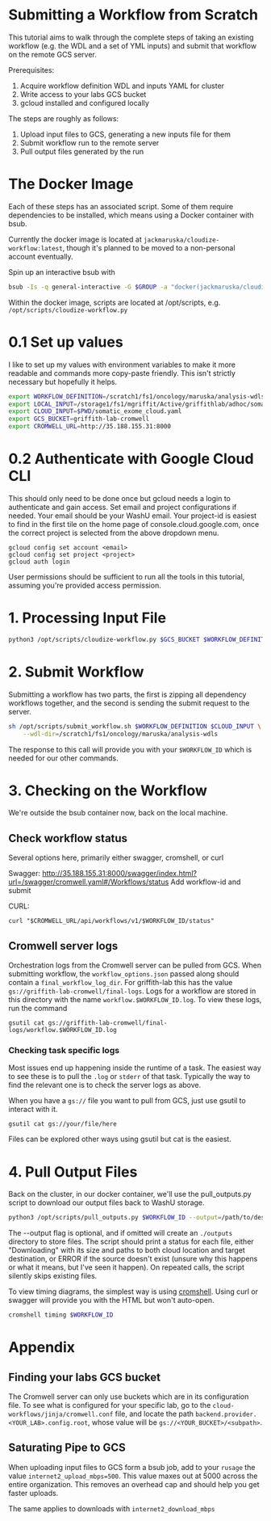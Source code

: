 # Submitting a Workflow from Scratch

This tutorial aims to walk through the complete steps of taking an
existing workflow (e.g. the WDL and a set of YML inputs) and submit
that workflow on the remote GCS server.

Prerequisites:
1. Acquire workflow definition WDL and inputs YAML for cluster
1. Write access to your labs GCS bucket
1. gcloud installed and configured locally

The steps are roughly as follows:
1. Upload input files to GCS, generating a new inputs file for them
1. Submit workflow run to the remote server
1. Pull output files generated by the run

# The Docker Image

Each of these steps has an associated script. Some of them require
dependencies to be installed, which means using a Docker container
with bsub.

Currently the docker image is located at
`jackmaruska/cloudize-workflow:latest`, though it's planned to be
moved to a non-personal account eventually.

Spin up an interactive bsub with
```sh
bsub -Is -q general-interactive -G $GROUP -a "docker(jackmaruska/cloudize-workflow:latest)" /bin/bash
```

Within the docker image, scripts are located at /opt/scripts, e.g. `/opt/scripts/cloudize-workflow.py`

# 0.1 Set up values

I like to set up my values with environment variables to make it more
readable and commands more copy-paste friendly. This isn't strictly
necessary but hopefully it helps.

```sh
export WORKFLOW_DEFINITION=/scratch1/fs1/oncology/maruska/analysis-wdls/definitions/pipelines/somatic_exome.wdl
export LOCAL_INPUT=/storage1/fs1/mgriffit/Active/griffithlab/adhoc/somatic_exome_wdl.yaml
export CLOUD_INPUT=$PWD/somatic_exome_cloud.yaml
export GCS_BUCKET=griffith-lab-cromwell
export CROMWELL_URL=http://35.188.155.31:8000
```

# 0.2 Authenticate with Google Cloud CLI

This should only need to be done once but gcloud needs a login to
authenticate and gain access. Set email and project configurations if
needed. Your email should be your WashU email. Your project-id is
easiest to find in the first tile on the home page of
console.cloud.google.com, once the correct project is selected from
the above dropdown menu.

    gcloud config set account <email>
    gcloud config set project <project>
    gcloud auth login

User permissions should be sufficient to run all the tools in this
tutorial, assuming you're provided access permission.

# 1. Processing Input File

```sh
python3 /opt/scripts/cloudize-workflow.py $GCS_BUCKET $WORKFLOW_DEFINITION $LOCAL_INPUT --output=$CLOUD_INPUT
```

# 2. Submit Workflow

Submitting a workflow has two parts, the first is zipping all
dependency workflows together, and the second is sending the submit
request to the server.

```sh
sh /opt/scripts/submit_workflow.sh $WORKFLOW_DEFINITION $CLOUD_INPUT \
    --wdl-dir=/scratch1/fs1/oncology/maruska/analysis-wdls
```

The response to this call will provide you with your `$WORKFLOW_ID`
which is needed for our other commands.

# 3. Checking on the Workflow

We're outside the bsub container now, back on the local machine.

## Check workflow status

Several options here, primarily either swagger, cromshell, or curl

Swagger: http://35.188.155.31:8000/swagger/index.html?url=/swagger/cromwell.yaml#/Workflows/status
Add workflow-id and submit

CURL:
```
curl "$CROMWELL_URL/api/workflows/v1/$WORKFLOW_ID/status"
```

## Cromwell server logs

Orchestration logs from the Cromwell server can be pulled from
GCS. When submitting workflow, the `workflow_options.json` passed
along should contain a `final_workflow_log_dir`. For griffith-lab this
has the value `gs://griffith-lab-cromwell/final-logs`. Logs for a
workflow are stored in this directory with the name
`workflow.$WORKFLOW_ID.log`. To view these logs, run the command

    gsutil cat gs://griffith-lab-cromwell/final-logs/workflow.$WORKFLOW_ID.log

### Checking task specific logs

Most issues end up happening inside the runtime of a task. The easiest
way to see these is to pull the `.log` or `stderr` of that
task. Typically the way to find the relevant one is to check the
server logs as above.

When you have a `gs://` file you want to pull from GCS, just use
gsutil to interact with it.

    gsutil cat gs://your/file/here

Files can be explored other ways using gsutil but cat is the easiest.


# 4. Pull Output Files

Back on the cluster, in our docker container, we'll use the
pull_outputs.py script to download our output files back to WashU
storage.

```sh
python3 /opt/scripts/pull_outputs.py $WORKFLOW_ID --output=/path/to/destination
```

The --output flag is optional, and if omitted will create an
`./outputs` directory to store files. The script should print a status
for each file, either "Downloading" with its size and paths to both
cloud location and target destination, or ERROR if the source doesn't
exist (unsure why this happens or what it means, but I've seen it
happen). On repeated calls, the script silently skips existing files.

To view timing diagrams, the simplest way is using
[cromshell](https://github.com/broadinstitute/cromshell). Using curl
or swagger will provide you with the HTML but won't auto-open.

```sh
cromshell timing $WORKFLOW_ID
```

# Appendix

## Finding your labs GCS bucket

The Cromwell server can only use buckets which are in its
configuration file. To see what is configured for your specific lab,
go to the `cloud-workflows/jinja/cromwell.conf` file, and locate the
path `backend.provider.<YOUR_LAB>.config.root`, whose value will be
`gs://<YOUR_BUCKET>/<subpath>`.


## Saturating Pipe to GCS

When uploading input files to GCS form a bsub job, add to your
`rusage` the value `internet2_upload_mbps=500`. This value maxes out
at 5000 across the entire organization. This removes an overhead cap
and should help you get faster uploads.

The same applies to downloads with `internet2_download_mbps`
